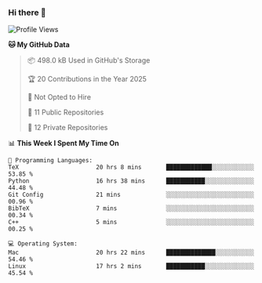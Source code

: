 ### Hi there 👋

<!--
**huayuan4396/huayuan4396** is a ✨ _special_ ✨ repository because its `README.md` (this file) appears on your GitHub profile.

Here are some ideas to get you started:

- 🔭 I’m currently working on ...
- 🌱 I’m currently learning ...
- 👯 I’m looking to collaborate on ...
- 🤔 I’m looking for help with ...
- 💬 Ask me about ...
- 📫 How to reach me: ...
- 😄 Pronouns: ...
- ⚡ Fun fact: ...
-->

<!--START_SECTION:waka-->
![Profile Views](http://img.shields.io/badge/Profile%20Views-0-blue)

**🐱 My GitHub Data** 

> 📦 498.0 kB Used in GitHub's Storage 
 > 
> 🏆 20 Contributions in the Year 2025
 > 
> 🚫 Not Opted to Hire
 > 
> 📜 11 Public Repositories 
 > 
> 🔑 12 Private Repositories 
 > 
📊 **This Week I Spent My Time On** 

```text
💬 Programming Languages: 
TeX                      20 hrs 8 mins       █████████████░░░░░░░░░░░░   53.85 % 
Python                   16 hrs 38 mins      ███████████░░░░░░░░░░░░░░   44.48 % 
Git Config               21 mins             ░░░░░░░░░░░░░░░░░░░░░░░░░   00.96 % 
BibTeX                   7 mins              ░░░░░░░░░░░░░░░░░░░░░░░░░   00.34 % 
C++                      5 mins              ░░░░░░░░░░░░░░░░░░░░░░░░░   00.25 % 

💻 Operating System: 
Mac                      20 hrs 22 mins      ██████████████░░░░░░░░░░░   54.46 % 
Linux                    17 hrs 2 mins       ███████████░░░░░░░░░░░░░░   45.54 % 
```


<!--END_SECTION:waka-->
